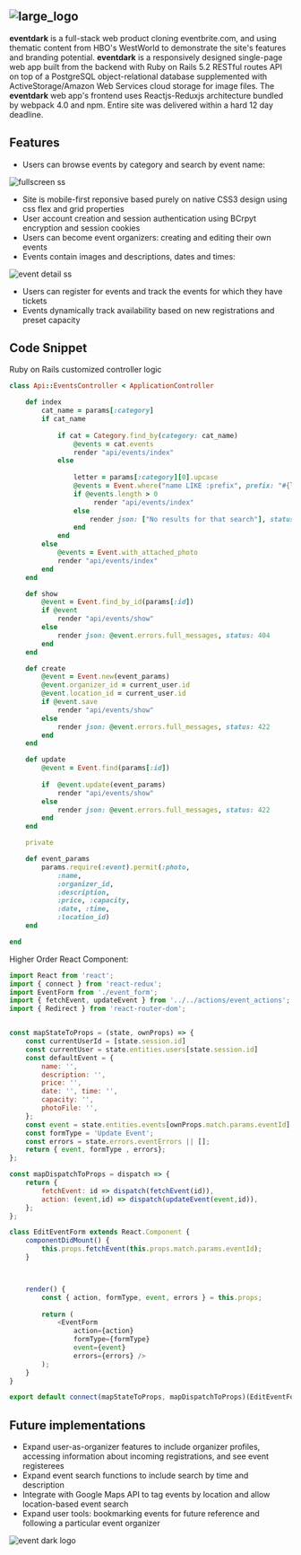 
![large_logo](readme/large_logo.png)
---
**eventdark** is a full-stack web product cloning eventbrite.com, and using thematic content from HBO's WestWorld to demonstrate the site's features and branding potential. **eventdark** is a responsively designed single-page web app built from the backend with Ruby on Rails 5.2 RESTful routes API on top of a PostgreSQL object-relational database supplemented with ActiveStorage/Amazon Web Services cloud storage for image files. The **eventdark** web app's frontend uses Reactjs-Reduxjs architecture bundled by webpack 4.0 and npm. Entire site was delivered within a hard 12 day deadline.

Features
---
- Users can browse events by category and search by event name:


![fullscreen ss](readme/full_screen_splash.png)


- Site is mobile-first reponsive based purely on native CSS3 design using css flex and grid properties
- User account creation and session authentication using BCrpyt encryption and session cookies
- Users can become event organizers: creating and editing their own events
- Events contain images and descriptions, dates and times:

![event detail ss](readme/event_detail.png)


- Users can register for events and track the events for which they have tickets
- Events dynamically track availability based on new registrations and preset capacity

Code Snippet
---
Ruby on Rails customized controller logic

```ruby
class Api::EventsController < ApplicationController

    def index
        cat_name = params[:category]
        if cat_name
         
            if cat = Category.find_by(category: cat_name)
                @events = cat.events
                render "api/events/index"
            else
               
                letter = params[:category][0].upcase
                @events = Event.where("name LIKE :prefix", prefix: "#{letter}%")
                if @events.length > 0 
                     render "api/events/index" 
                else 
                    render json: ["No results for that search"], status: 404
                end
            end
        else
            @events = Event.with_attached_photo
            render "api/events/index"
        end
    end

    def show
        @event = Event.find_by_id(params[:id])
        if @event 
            render "api/events/show"
        else
            render json: @event.errors.full_messages, status: 404
        end
    end

    def create
        @event = Event.new(event_params)
        @event.organizer_id = current_user.id
        @event.location_id = current_user.id
        if @event.save
            render "api/events/show"
        else
            render json: @event.errors.full_messages, status: 422
        end
    end

    def update
        @event = Event.find(params[:id])
    
        if  @event.update(event_params)
            render "api/events/show"
        else
            render json: @event.errors.full_messages, status: 422
        end
    end

    private

    def event_params
        params.require(:event).permit(:photo,
            :name, 
            :organizer_id, 
            :description, 
            :price, :capacity, 
            :date, :time,
            :location_id)
    end

end
```
Higher Order React Component: 
```javascript 
import React from 'react';
import { connect } from 'react-redux';
import EventForm from './event_form';
import { fetchEvent, updateEvent } from '../../actions/event_actions';
import { Redirect } from 'react-router-dom';


const mapStateToProps = (state, ownProps) => {
    const currentUserId = [state.session.id]
    const currentUser = state.entities.users[state.session.id]
    const defaultEvent = {
        name: '',
        description: '',
        price: '',
        date: '', time: '',
        capacity: '',
        photoFile: '',
    };
    const event = state.entities.events[ownProps.match.params.eventId] || defaultEvent;
    const formType = 'Update Event';
    const errors = state.errors.eventErrors || [];
    return { event, formType , errors};
};

const mapDispatchToProps = dispatch => {
    return {
        fetchEvent: id => dispatch(fetchEvent(id)),
        action: (event,id) => dispatch(updateEvent(event,id)),
    };
};

class EditEventForm extends React.Component {
    componentDidMount() {
        this.props.fetchEvent(this.props.match.params.eventId);
    }



    render() {
        const { action, formType, event, errors } = this.props;
      
        return (
            <EventForm
                action={action}
                formType={formType}
                event={event}
                errors={errors} />
        );
    }
}

export default connect(mapStateToProps, mapDispatchToProps)(EditEventForm);
```

Future implementations
---
- Expand user-as-organizer features to include organizer profiles, accessing information about incoming registrations, and see event registerees
- Expand event search functions to include search by time and description
- Integrate with Google Maps API to tag events by location and allow location-based event search
- Expand user tools: bookmarking events for future reference and following a particular event organizer

![event dark logo](readme/logo.png)

